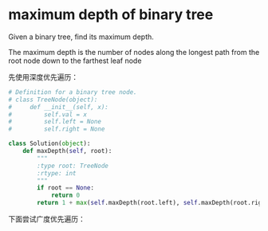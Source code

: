 # maximum depth of binary tree

Given a binary tree, find its maximum depth.

The maximum depth is the number of nodes along the longest path from the root node down to the farthest leaf node

先使用深度优先遍历：

```python
# Definition for a binary tree node.
# class TreeNode(object):
#     def __init__(self, x):
#         self.val = x
#         self.left = None
#         self.right = None

class Solution(object):
    def maxDepth(self, root):
        """
        :type root: TreeNode
        :rtype: int
        """
        if root == None:
            return 0
        return 1 + max(self.maxDepth(root.left), self.maxDepth(root.right))

```

下面尝试广度优先遍历：

```python

```
